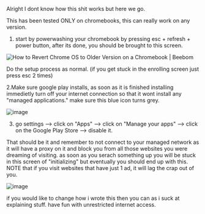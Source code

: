 Alright I dont know how this shit works but here we go.

This has been tested ONLY on chromebooks, this can really work on any version.

1. start by powerwashing your chromebook by pressing esc + refresh + power button, after its done, you should be brought to this screen.

<img src="https://beebom.com/wp-content/uploads/2022/05/IMG_20220512_222153.jpg?w=640" alt="How to Revert Chrome OS to Older Version on a Chromebook | Beebom"/>

Do the setup process as normal. (if you get stuck in the enrolling screen just press esc 2 times)

2.Make sure google play installs, as soon as it is finished installing immedietly turn off your internet connection so that it wont install any "managed applications."
make sure this blue icon turns grey.

![image](https://github.com/UnlimitedMoneyLimited/Content-Keeper-Bypass/assets/153864886/1ca57b66-88c1-485c-8b1f-a671388cdf74)

3. go settings --> click on "Apps" --> click on "Manage your apps" --> click on the Google Play Store --> disable it.

That should be it and remember to not connect to your managed network as it will have a proxy on it and block you from all those websites you were dreaming of visiting.
as soon as you serach something up you will be stuck in this screen of "initializing" but eventually you should end up with this.
NOTE that if you visit websites that have just 1 ad, it will lag the crap out of you.

![image](https://github.com/UnlimitedMoneyLimited/Content-Keeper-Bypass/assets/153864886/dd92dfca-cfaf-4116-8333-cb07a1b2779f)

if you would like to change how i wrote this then you can as i suck at explaining stuff. have fun with unrestricted internet access.


